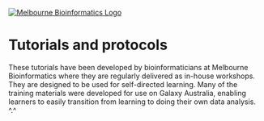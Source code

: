 [![Melbourne Bioinformatics Logo](img/melbioinf_logo.png)](https://www.melbournebioinformatics.org.au/)

# Tutorials and protocols

These tutorials have been developed by bioinformaticians at Melbourne Bioinformatics where they are regularly delivered as in-house workshops. They are designed to be used for self-directed learning. Many of the training materials were developed for use on Galaxy Australia, enabling learners to easily transition from learning to doing their own data analysis. ^.^
